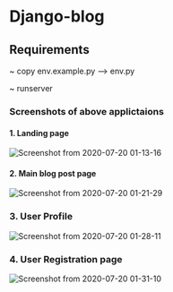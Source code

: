 # Django-blog

## Requirements

~ copy env.example.py --> env.py

~ runserver

### Screenshots of above applictaions

#### 1. Landing page
![Screenshot from 2020-07-20 01-13-16](https://user-images.githubusercontent.com/47115491/87883380-b015ad00-ca26-11ea-91fe-89fac714ba7d.png)

#### 2. Main blog post page
![Screenshot from 2020-07-20 01-21-29](https://user-images.githubusercontent.com/47115491/87883584-2f57b080-ca28-11ea-870d-f62bf958664e.png)

### 3. User Profile
![Screenshot from 2020-07-20 01-28-11](https://user-images.githubusercontent.com/47115491/87883646-8eb5c080-ca28-11ea-80b9-db79253d0244.png)

### 4. User Registration page
![Screenshot from 2020-07-20 01-31-10](https://user-images.githubusercontent.com/47115491/87883727-07b51800-ca29-11ea-8398-f78fdbad724d.png)
